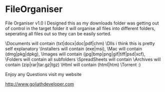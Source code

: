 FileOrganiser
=============

File Organiser v1.0
I Designed this as my downloads folder was getting out of control
in the target folder it will organise all files into different folders,
seperating all files out so they can be easily sorted.

\Documents will contain (txt|docx|doc|pdf|chm)
\Dlls i think this is pretty self explanatory
\Installers will contain (exe|msi),
\Mac will contain (dmg|pkg|dpkg),
\Images will contain (jpg|bmp|png|gif|tiff|psd|xcf), 
\Folders will contain all subfolders
\SpreadSheets will contain 
\Archives will contain (zip|rar|tar.gz|tgz)
\Html will contain (html|htm)
\Torrent :)


Enjoy any Questions visit my website

http://www.goliathdeveloper.com


